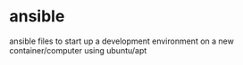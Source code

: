 # ansible
ansible files to start up a development environment on a new container/computer using ubuntu/apt
